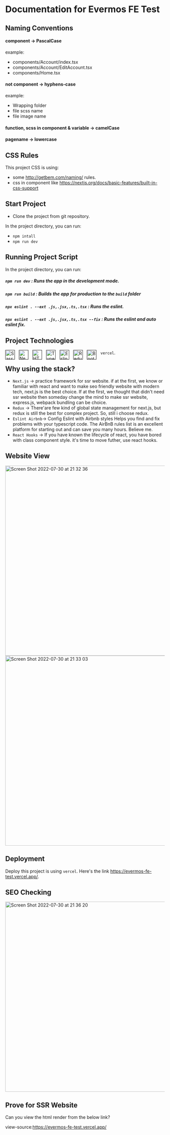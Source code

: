 # Documentation for Evermos FE Test

## Naming Conventions

#### component -> PascalCase

example:

- components/Account/index.tsx
- components/Account/EditAccount.tsx
- components/Home.tsx

#### not component -> hyphens-case

example:

- Wrapping folder
- file scss name
- file image name

#### function, scss in component & variable -> camelCase
#### pagename -> lowercase

## CSS Rules
This project CSS is using:
- some http://getbem.com/naming/ rules.
- css in component like https://nextjs.org/docs/basic-features/built-in-css-support

## Start Project
- Clone the project from git repository.

In the project directory, you can run:

- `npm intall`
- `npm run dev`

## Running Project Script
In the project directory, you can run:

##### `npm run dev` : Runs the app in the development mode.
##### `npm run build` : Builds the app for production to the `build` folder
##### `npx eslint . --ext .js,.jsx,.ts,.tsx` : Runs the eslint.
##### `npx eslint . --ext .js,.jsx,.ts,.tsx --fix` : Runs the eslint and auto eslint fix.

## Project Technologies
[<img align="left" alt="Sass" width="30px" src="https://cdn.jsdelivr.net/gh/devicons/devicon/icons/sass/sass-original.svg" style="padding-right:10px;" />]()[<img align="left" alt="Next.js" width="30px" src="https://cdn.jsdelivr.net/gh/devicons/devicon/icons/nextjs/nextjs-original.svg" style="padding-right:10px;" />]()[<img align="left" alt="HTML5" width="30px" src="https://cdn.jsdelivr.net/gh/devicons/devicon/icons/html5/html5-original.svg" style="padding-right:10px;" />]()[<img align="left" alt="Typescript" width="30px" src="https://cdn.jsdelivr.net/gh/devicons/devicon/icons/typescript/typescript-original.svg" style="padding-right:10px;" />]()[<img align="left" alt="Eslint" width="30px" src="https://cdn.jsdelivr.net/gh/devicons/devicon/icons/eslint/eslint-original.svg" style="padding-right:10px;" />]()[<img align="left" alt="Redux" width="30px" src="https://cdn.jsdelivr.net/gh/devicons/devicon/icons/redux/redux-original.svg" style="padding-right:10px;" />]()[<img align="left" alt="Bootstrap" width="30px" src="https://cdn.jsdelivr.net/gh/devicons/devicon/icons/bootstrap/bootstrap-original.svg" style="padding-right:10px;" />]()`vercel`.

## Why using the stack?

- `Next.js` -> practice framework for ssr website. if at the first, we know or familiar with react and want to make seo friendly website with modern tech, next.js is the best choice. If at the first, we thought that didn't need ssr website then someday change the mind to make ssr website, express.js, webpack bundling can be choice.
- `Redux` -> There'are few kind of global state management for next.js, but redux is still the best for complex project. So, still i choose redux.
- `Eslint Airbnb`-> Config Eslint with Airbnb styles Helps you find and fix problems with your typescript code. The AirBnB rules list is an excellent platform for starting out and can save you many hours. Believe me.
- `React Hooks` -> If you have known the lifecycle of react, you have bored with class component style. it's time to move futher, use react hooks.

## Website View
<img width="600" alt="Screen Shot 2022-07-30 at 21 32 36" src="https://user-images.githubusercontent.com/40421876/181919057-331580d2-b451-4f80-82c0-f8de4b34b857.png">

<img width="600" alt="Screen Shot 2022-07-30 at 21 33 03" src="https://user-images.githubusercontent.com/40421876/181919064-9d58e028-7f89-4e08-9566-0a27d110c720.png">

## Deployment
Deploy this project is using `vercel`. Here's the link https://evermos-fe-test.vercel.app/.

## SEO Checking
<img width="600" alt="Screen Shot 2022-07-30 at 21 36 20" src="https://user-images.githubusercontent.com/40421876/181919205-f152edb0-8de2-47d2-bbaf-7a1d3f5b47d5.png">

## Prove for SSR Website
Can you view the html render from the below link?

view-source:https://evermos-fe-test.vercel.app/
